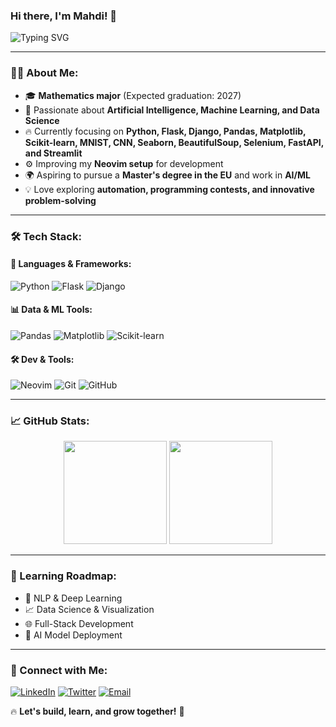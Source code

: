 ### Hi there, I'm Mahdi! 👋

![Typing SVG](https://readme-typing-svg.herokuapp.com?font=Fira+Code&size=20&pause=1000&color=F77F00&width=600&lines=Mathematics+Student+%7C+Aspiring+AI+Engineer;Python+Enthusiast+%7C+Open+Source+Learner;Building+Projects+%7C+Exploring+Machine+Learning)

---

### 🧑‍💻 About Me:
- 🎓 **Mathematics major** (Expected graduation: 2027)
- 🚀 Passionate about **Artificial Intelligence, Machine Learning, and Data Science**
- 🔥 Currently focusing on **Python, Flask, Django, Pandas, Matplotlib, Scikit-learn, MNIST, CNN, Seaborn, BeautifulSoup, Selenium, FastAPI, and Streamlit**
- ⚙️ Improving my **Neovim setup** for development
- 🌍 Aspiring to pursue a **Master's degree in the EU** and work in **AI/ML**
- 💡 Love exploring **automation, programming contests, and innovative problem-solving**

---

### 🛠️ Tech Stack:

#### 🚀 Languages & Frameworks:
![Python](https://img.shields.io/badge/Python-3776AB?style=for-the-badge&logo=python&logoColor=white)
![Flask](https://img.shields.io/badge/Flask-000000?style=for-the-badge&logo=flask&logoColor=white)
![Django](https://img.shields.io/badge/Django-092E20?style=for-the-badge&logo=django&logoColor=white)

#### 📊 Data & ML Tools:
![Pandas](https://img.shields.io/badge/Pandas-150458?style=for-the-badge&logo=pandas&logoColor=white)
![Matplotlib](https://img.shields.io/badge/Matplotlib-11557C?style=for-the-badge&logo=matplotlib&logoColor=white)
![Scikit-learn](https://img.shields.io/badge/Scikit--learn-F7931E?style=for-the-badge&logo=scikit-learn&logoColor=white)

#### 🛠️ Dev & Tools:
![Neovim](https://img.shields.io/badge/Neovim-57A143?style=for-the-badge&logo=neovim&logoColor=white)
![Git](https://img.shields.io/badge/Git-F05032?style=for-the-badge&logo=git&logoColor=white)
![GitHub](https://img.shields.io/badge/GitHub-181717?style=for-the-badge&logo=github&logoColor=white)

---

### 📈 GitHub Stats:
<p align="center">
  <img src="https://github-readme-stats.vercel.app/api?username=mahdihasan7&show_icons=true&theme=github_dark&hide_border=true" height="165px" />
  <img src="https://github-readme-streak-stats.herokuapp.com/?user=mahdihasan7&theme=github-dark-blue&hide_border=true" height="165px" />
</p>

---

### 🌱 Learning Roadmap:
- 🧠 NLP & Deep Learning
- 📈 Data Science & Visualization
- 🌐 Full-Stack Development
- 🚀 AI Model Deployment

---

### 🤝 Connect with Me:
[![LinkedIn](https://img.shields.io/badge/LinkedIn-0077B5?style=for-the-badge&logo=linkedin&logoColor=white)](https://linkedin.com/in/your-profile)
[![Twitter](https://img.shields.io/badge/Twitter-1DA1F2?style=for-the-badge&logo=twitter&logoColor=white)](https://twitter.com/your-profile)
[![Email](https://img.shields.io/badge/Email-D14836?style=for-the-badge&logo=gmail&logoColor=white)](mailto:your-email@gmail.com)

🔥 **Let's build, learn, and grow together!** 🚀

